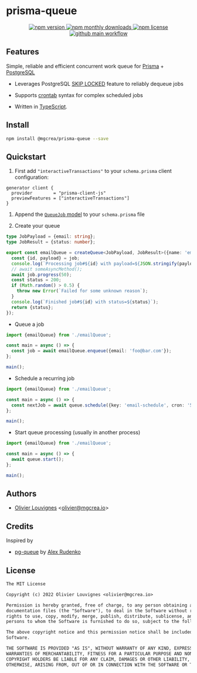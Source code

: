 <!-- markdownlint-disable no-inline-html -->

# prisma-queue

<p align="center">
  <a href="https://www.npmjs.com/package/@mgcrea/prisma-queue">
    <img src="https://img.shields.io/npm/v/@mgcrea/prisma-queue.svg?style=for-the-badge" alt="npm version" />
  </a>
  <!-- <a href="https://www.npmjs.com/package/@mgcrea/prisma-queue">
    <img src="https://img.shields.io/npm/dt/@mgcrea/prisma-queue.svg?style=for-the-badge" alt="npm total downloads" />
  </a> -->
  <a href="https://www.npmjs.com/package/@mgcrea/prisma-queue">
    <img src="https://img.shields.io/npm/dm/@mgcrea/prisma-queue.svg?style=for-the-badge" alt="npm monthly downloads" />
  </a>
  <a href="https://www.npmjs.com/package/@mgcrea/prisma-queue">
    <img src="https://img.shields.io/npm/l/@mgcrea/prisma-queue.svg?style=for-the-badge" alt="npm license" />
  </a>
  <a href="https://github.com/mgcrea/prisma-queue/actions/workflows/main.yml">
    <img src="https://img.shields.io/github/workflow/status/mgcrea/prisma-queue/main?style=for-the-badge" alt="github main workflow" />
  </a>
</p>

## Features

Simple, reliable and efficient concurrent work queue for [Prisma](https://prisma.io) + [PostgreSQL](https://www.postgresql.org/)

- Leverages PostgreSQL [SKIP LOCKED](https://www.2ndquadrant.com/en/blog/what-is-select-skip-locked-for-in-postgresql-9-5/) feature to reliably dequeue jobs

- Supports [crontab](https://crontab.guru) syntax for complex scheduled jobs

- Written in [TypeScript](https://www.typescriptlang.org/).

## Install

```bash
npm install @mgcrea/prisma-queue --save
```

## Quickstart

1. First add `"interactiveTransactions"` to your `schema.prisma` client configuration:

```prisma
generator client {
  provider        = "prisma-client-js"
  previewFeatures = ["interactiveTransactions"]
}
```

1. Append the [`QueueJob` model](./prisma/schema.prisma) to your `schema.prisma` file

1. Create your queue

```ts
type JobPayload = {email: string};
type JobResult = {status: number};

export const emailQueue = createQueue<JobPayload, JobResult>({name: 'email'}, async (job, client) => {
  const {id, payload} = job;
  console.log(`Processing job#${id} with payload=${JSON.stringify(payload)})`);
  // await someAsyncMethod();
  await job.progress(50);
  const status = 200;
  if (Math.random() > 0.5) {
    throw new Error(`Failed for some unknown reason`);
  }
  console.log(`Finished job#${id} with status=${status}`);
  return {status};
});
```

- Queue a job

```ts
import {emailQueue} from './emailQueue';

const main = async () => {
  const job = await emailQueue.enqueue({email: 'foo@bar.com'});
};

main();
```

- Schedule a recurring job

```ts
import {emailQueue} from './emailQueue';

const main = async () => {
  const nextJob = await queue.schedule({key: 'email-schedule', cron: '5 5 * * *'}, {email: 'foo@bar.com'});
};

main();
```

- Start queue processing (usually in another process)

```ts
import {emailQueue} from './emailQueue';

const main = async () => {
  await queue.start();
};

main();
```

## Authors

- [Olivier Louvignes](https://github.com/mgcrea) <<olivier@mgcrea.io>>

## Credits

Inspired by

- [pg-queue](https://github.com/OrKoN/pg-queue) by
  [Alex Rudenko](https://github.com/OrKoN)

## License

```txt
The MIT License

Copyright (c) 2022 Olivier Louvignes <olivier@mgcrea.io>

Permission is hereby granted, free of charge, to any person obtaining a copy of this software and associated
documentation files (the "Software"), to deal in the Software without restriction, including without limitation the
rights to use, copy, modify, merge, publish, distribute, sublicense, and/or sell copies of the Software, and to permit
persons to whom the Software is furnished to do so, subject to the following conditions:

The above copyright notice and this permission notice shall be included in all copies or substantial portions of the
Software.

THE SOFTWARE IS PROVIDED "AS IS", WITHOUT WARRANTY OF ANY KIND, EXPRESS OR IMPLIED, INCLUDING BUT NOT LIMITED TO THE
WARRANTIES OF MERCHANTABILITY, FITNESS FOR A PARTICULAR PURPOSE AND NONINFRINGEMENT. IN NO EVENT SHALL THE AUTHORS OR
COPYRIGHT HOLDERS BE LIABLE FOR ANY CLAIM, DAMAGES OR OTHER LIABILITY, WHETHER IN AN ACTION OF CONTRACT, TORT OR
OTHERWISE, ARISING FROM, OUT OF OR IN CONNECTION WITH THE SOFTWARE OR THE USE OR OTHER DEALINGS IN THE SOFTWARE.
```
